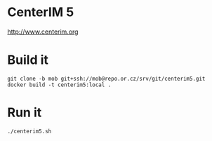 # CenterIM 5

http://www.centerim.org

# Build it

    git clone -b mob git+ssh://mob@repo.or.cz/srv/git/centerim5.git
    docker build -t centerim5:local .

# Run it

    ./centerim5.sh
